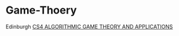 # Game-Thoery

Edinburgh [CS4 ALGORITHMIC GAME THEORY AND APPLICATIONS](https://www.inf.ed.ac.uk/teaching/courses/agta/)
